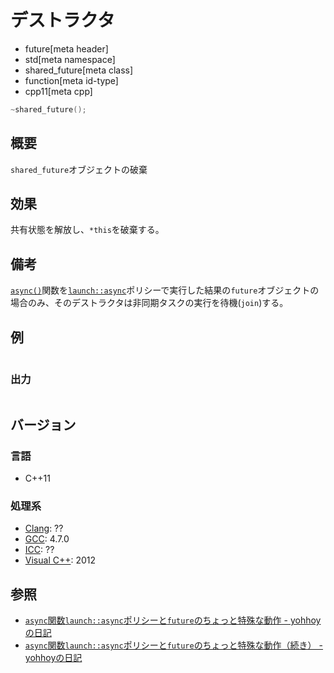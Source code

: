 # デストラクタ
* future[meta header]
* std[meta namespace]
* shared_future[meta class]
* function[meta id-type]
* cpp11[meta cpp]

```cpp
~shared_future();
```

## 概要
`shared_future`オブジェクトの破棄


## 効果
共有状態を解放し、`*this`を破棄する。


## 備考
[`async()`](../async.md)関数を[`launch::async`](../launch.md)ポリシーで実行した結果の`future`オブジェクトの場合のみ、そのデストラクタは非同期タスクの実行を待機(`join`)する。


## 例
```cpp
```

### 出力
```
```

## バージョン
### 言語
- C++11

### 処理系
- [Clang](/implementation.md#clang): ??
- [GCC](/implementation.md#gcc): 4.7.0
- [ICC](/implementation.md#icc): ??
- [Visual C++](/implementation.md#visual_cpp): 2012


## 参照
- [`async`関数`launch::async`ポリシーと`future`のちょっと特殊な動作 - yohhoyの日記](http://d.hatena.ne.jp/yohhoy/20120317/p1)
- [`async`関数`launch::async`ポリシーと`future`のちょっと特殊な動作（続き） - yohhoyの日記](http://d.hatena.ne.jp/yohhoy/20121004/p1)


